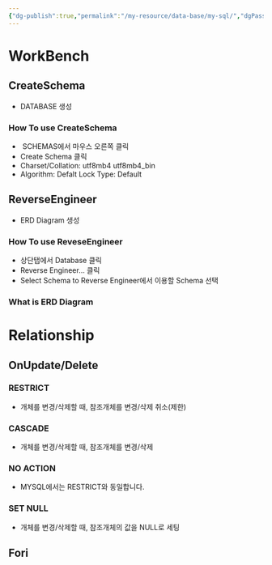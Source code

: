 ```yaml
---
{"dg-publish":true,"permalink":"/my-resource/data-base/my-sql/","dgPassFrontmatter":true,"created":"2023-12-13T17:50:08.588+09:00","updated":"2023-12-14T17:37:39.258+09:00"}
---
```



# WorkBench
## CreateSchema 
- DATABASE 생성
### How To use CreateSchema
-  SCHEMAS에서 마우스 오른쪽 클릭
- Create Schema 클릭
- Charset/Collation: utf8mb4 utf8mb4_bin
- Algorithm: Defalt Lock Type: Default

## ReverseEngineer
- ERD Diagram 생성
### How To use ReveseEngineer
- 상단탭에서 Database 클릭
- Reverse Engineer... 클릭
- Select Schema to Reverse Engineer에서 이용할 Schema 선택
### What is ERD Diagram

# Relationship

## OnUpdate/Delete
### RESTRICT 
 - 개체를 변경/삭제할 때, 참조개체를 변경/삭제 취소(제한)
### CASCADE
 - 개체를 변경/삭제할 때, 참조개체를 변경/삭제
### NO ACTION
- MYSQL에서는 RESTRICT와 동일합니다.
### SET NULL
- 개체를 변경/삭제할 때, 참조개체의 값을 NULL로 세팅

## Fori